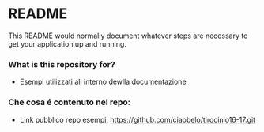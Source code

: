 # README #

This README would normally document whatever steps are necessary to get your application up and running.

### What is this repository for? ###

* Esempi utilizzati all interno dewlla documentazione

### Che cosa é contenuto nel repo: ###

* Link pubblico repo esempi: https://github.com/ciaobelo/tirocinio16-17.git
